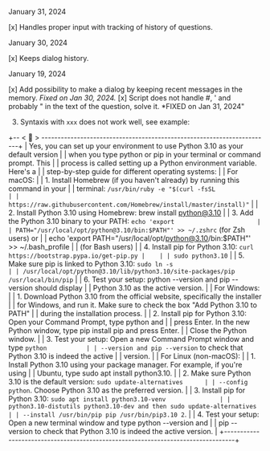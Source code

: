 
January 31, 2024

[x] Handles proper input with tracking of history of questions.

January 30, 2024

[x] Keeps dialog history.

January 19, 2024

[x] Add possibility to make a dialog by keeping recent messages in the memory. *Fixed on Jan 30, 2024.*
[x] Script does not handle \#, \' and probably \" in the text of the question,  solve it. *FIXED on Jan 31, 2024"

3. Syntaxis with `xxx` does not work well, see example:

+-- < 🤖 > -----------------------------------------------------------------------+
| Yes, you can set up your environment to use Python 3.10 as your default version |
| when you type python or pip in your terminal or command prompt. This            |
| process is called setting up a Python environment variable. Here's a            |
| step-by-step guide for different operating systems:                             |
| For macOS:                                                                      |
| 1. Install Homebrew (if you haven't already) by running this command in your    |
| terminal: `/usr/bin/ruby -e "$(curl -fsSL                                       |
| https://raw.githubusercontent.com/Homebrew/install/master/install)"`            |
| 2. Install Python 3.10 using Homebrew: brew install python@3.10                 |
| 3. Add the Python 3.10 binary to your PATH: `echo 'export                       |
| PATH="/usr/local/opt/python@3.10/bin:$PATH"' >> ~/.zshrc` (for Zsh users) or    |
| echo 'export PATH="/usr/local/opt/python@3.10/bin:$PATH"' >> ~/.bash_profile    |
| (for Bash users)                                                                |
| 4. Install pip for Python 3.10: `curl https://bootstrap.pypa.io/get-pip.py |    |
| sudo python3.10`                                                                |
| 5. Make sure pip is linked to Python 3.10: `sudo ln -s                          |
| /usr/local/opt/python@3.10/lib/python3.10/site-packages/pip /usr/local/bin/pip` |
| 6. Test your setup: python --version and pip --version should display           |
| Python 3.10 as the active version.                                              |
| For Windows:                                                                    |
| 1. Download Python 3.10 from the official website, specifically the installer   |
| for Windows, and run it. Make sure to check the box "Add Python 3.10 to PATH"   |
| during the installation process.                                                |
| 2. Install pip for Python 3.10: Open your Command Prompt, type python and       |
| press Enter. In the new Python window, type pip install pip and press Enter.    |
| Close the Python window.                                                        |
| 3. Test your setup: Open a new Command Prompt window and type `python           |
| --version and pip --version` to check that Python 3.10 is indeed the active     |
| version.                                                                        |
| For Linux (non-macOS):                                                          |
| 1. Install Python 3.10 using your package manager. For example, if you're using |
| Ubuntu, type sudo apt install python3.10.                                       |
| 2. Make sure Python 3.10 is the default version: `sudo update-alternatives      |
| --config python`. Choose Python 3.10 as the preferred version.                  |
| 3. Install pip for Python 3.10: `sudo apt install python3.10-venv               |
| python3.10-distutils python3.10-dev and then sudo update-alternatives           |
| --install /usr/bin/pip pip /usr/bin/pip3.10 2`.                                 |
| 4. Test your setup: Open a new terminal window and type python --version and    |
| pip --version to check that Python 3.10 is indeed the active version.           |
+---------------------------------------------------------------------------------+

